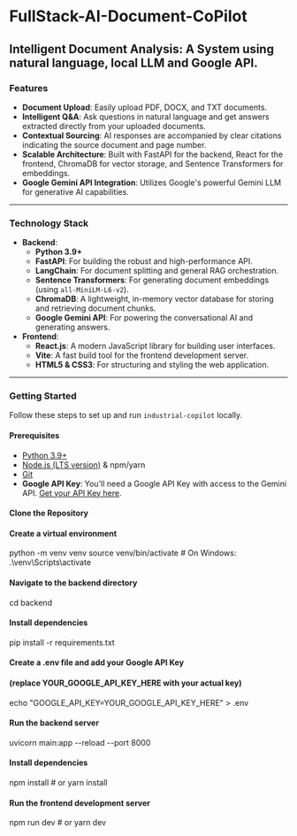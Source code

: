 # FullStack-AI-Document-CoPilot
## Intelligent Document Analysis: A System using natural language, local LLM and Google API.

### **Features**

* **Document Upload**: Easily upload PDF, DOCX, and TXT documents.
* **Intelligent Q&A**: Ask questions in natural language and get answers extracted directly from your uploaded documents.
* **Contextual Sourcing**: AI responses are accompanied by clear citations indicating the source document and page number.
* **Scalable Architecture**: Built with FastAPI for the backend, React for the frontend, ChromaDB for vector storage, and Sentence Transformers for embeddings.
* **Google Gemini API Integration**: Utilizes Google's powerful Gemini LLM for generative AI capabilities.

---

### **Technology Stack**

* **Backend**:
    * **Python 3.9+**
    * **FastAPI**: For building the robust and high-performance API.
    * **LangChain**: For document splitting and general RAG orchestration.
    * **Sentence Transformers**: For generating document embeddings (using `all-MiniLM-L6-v2`).
    * **ChromaDB**: A lightweight, in-memory vector database for storing and retrieving document chunks.
    * **Google Gemini API**: For powering the conversational AI and generating answers.
* **Frontend**:
    * **React.js**: A modern JavaScript library for building user interfaces.
    * **Vite**: A fast build tool for the frontend development server.
    * **HTML5 & CSS3**: For structuring and styling the web application.

---

### **Getting Started**

Follow these steps to set up and run `industrial-copilot` locally.

#### **Prerequisites**

* [Python 3.9+](https://www.python.org/downloads/)
* [Node.js (LTS version)](https://nodejs.org/en/download/) & npm/yarn
* [Git](https://git-scm.com/downloads)
* **Google API Key**: You'll need a Google API Key with access to the Gemini API. [Get your API Key here](https://aistudio.google.com/app/apikey).

#### **Clone the Repository**

#### Create a virtual environment 
python -m venv venv
source venv/bin/activate # On Windows: .\venv\Scripts\activate

#### Navigate to the backend directory
cd backend

#### Install dependencies
pip install -r requirements.txt

#### Create a .env file and add your Google API Key
#### (replace YOUR_GOOGLE_API_KEY_HERE with your actual key)
echo "GOOGLE_API_KEY=YOUR_GOOGLE_API_KEY_HERE" > .env

#### Run the backend server
uvicorn main:app --reload --port 8000

#### Install dependencies
npm install # or yarn install

#### Run the frontend development server
npm run dev # or yarn dev
